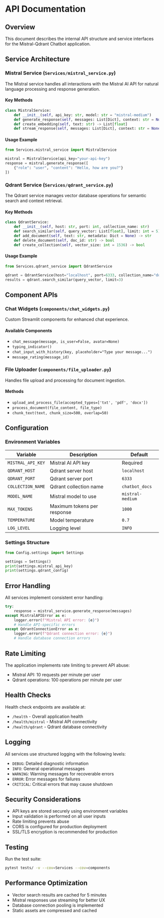 # API Documentation

## Overview

This document describes the internal API structure and service interfaces for the Mistral-Qdrant Chatbot application.

## Service Architecture

### Mistral Service (`Services/mistral_service.py`)

The Mistral service handles all interactions with the Mistral AI API for natural language processing and response generation.

#### Key Methods

```python
class MistralService:
    def __init__(self, api_key: str, model: str = "mistral-medium")
    def generate_response(self, messages: List[Dict], context: str = None) -> str
    def create_embedding(self, text: str) -> List[float]
    def stream_response(self, messages: List[Dict], context: str = None) -> Iterator[str]
```

#### Usage Example

```python
from Services.mistral_service import MistralService

mistral = MistralService(api_key="your-api-key")
response = mistral.generate_response([
    {"role": "user", "content": "Hello, how are you?"}
])
```

### Qdrant Service (`Services/qdrant_service.py`)

The Qdrant service manages vector database operations for semantic search and context retrieval.

#### Key Methods

```python
class QdrantService:
    def __init__(self, host: str, port: int, collection_name: str)
    def search_similar(self, query_vector: List[float], limit: int = 5) -> List[Dict]
    def add_document(self, text: str, metadata: Dict = None) -> str
    def delete_document(self, doc_id: str) -> bool
    def create_collection(self, vector_size: int = 1536) -> bool
```

#### Usage Example

```python
from Services.qdrant_service import QdrantService

qdrant = QdrantService(host="localhost", port=6333, collection_name="documents")
results = qdrant.search_similar(query_vector, limit=3)
```

## Component APIs

### Chat Widgets (`components/chat_widgets.py`)

Custom Streamlit components for enhanced chat experience.

#### Available Components

- `chat_message(message, is_user=False, avatar=None)`
- `typing_indicator()`
- `chat_input_with_history(key, placeholder="Type your message...")`
- `message_rating(message_id)`

### File Uploader (`components/file_uploader.py`)

Handles file upload and processing for document ingestion.

#### Methods

- `upload_and_process_file(accepted_types=['txt', 'pdf', 'docx'])`
- `process_document(file_content, file_type)`
- `chunk_text(text, chunk_size=500, overlap=50)`

## Configuration

### Environment Variables

| Variable | Description | Default |
|----------|-------------|---------|
| `MISTRAL_API_KEY` | Mistral AI API key | Required |
| `QDRANT_HOST` | Qdrant server host | `localhost` |
| `QDRANT_PORT` | Qdrant server port | `6333` |
| `COLLECTION_NAME` | Qdrant collection name | `chatbot_docs` |
| `MODEL_NAME` | Mistral model to use | `mistral-medium` |
| `MAX_TOKENS` | Maximum tokens per response | `1000` |
| `TEMPERATURE` | Model temperature | `0.7` |
| `LOG_LEVEL` | Logging level | `INFO` |

### Settings Structure

```python
from Config.settings import Settings

settings = Settings()
print(settings.mistral_api_key)
print(settings.qdrant_config)
```

## Error Handling

All services implement consistent error handling:

```python
try:
    response = mistral_service.generate_response(messages)
except MistralAPIError as e:
    logger.error(f"Mistral API error: {e}")
    # Handle API-specific errors
except QdrantConnectionError as e:
    logger.error(f"Qdrant connection error: {e}")
    # Handle database connection errors
```

## Rate Limiting

The application implements rate limiting to prevent API abuse:

- Mistral API: 10 requests per minute per user
- Qdrant operations: 100 operations per minute per user

## Health Checks

Health check endpoints are available at:

- `/health` - Overall application health
- `/health/mistral` - Mistral API connectivity
- `/health/qdrant` - Qdrant database connectivity

## Logging

All services use structured logging with the following levels:

- `DEBUG`: Detailed diagnostic information
- `INFO`: General operational messages
- `WARNING`: Warning messages for recoverable errors
- `ERROR`: Error messages for failures
- `CRITICAL`: Critical errors that may cause shutdown

## Security Considerations

- API keys are stored securely using environment variables
- Input validation is performed on all user inputs
- Rate limiting prevents abuse
- CORS is configured for production deployment
- SSL/TLS encryption is recommended for production

## Testing

Run the test suite:

```bash
pytest tests/ -v --cov=Services --cov=components
```

## Performance Optimization

- Vector search results are cached for 5 minutes
- Mistral responses use streaming for better UX
- Database connection pooling is implemented
- Static assets are compressed and cached
